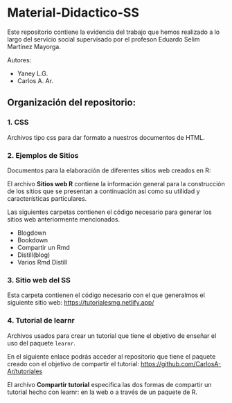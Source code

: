 # Material-Didactico-SS

Este repositorio contiene la evidencia del trabajo que hemos realizado a lo largo del servicio social supervisado por el profeson Eduardo Selim Martínez Mayorga.

Autores:

- Yaney L.G.
- Carlos A. Ar.

## Organización del repositorio:
### 1. CSS

  Archivos tipo css para dar formato a nuestros documentos de HTML.
  
### 2. Ejemplos de Sitios

  Documentos para la elaboración de diferentes sitios web creados en R:
  
  El archivo __Sitios web R__ contiene la información general para la construcción de los sitios que se presentan a continuación así como su utilidad y características particulares.
  
  Las siguientes carpetas contienen el código necesario para generar los sitios web anteriormente mencionados.
  - Blogdown
  - Bookdown
  - Compartir un Rmd
  - Distill(blog)
  - Varios Rmd Distill

### 3. Sitio web del SS

  Esta carpeta contienen el código necesario con el que generalmos el siguiente sitio web:
  https://tutorialesmg.netlify.app/ 

### 4. Tutorial de learnr

  Archivos usados para crear un tutorial que tiene el objetivo de enseñar el uso del paquete `learnr`.
  
  En el siguiente enlace podrás acceder al repositorio que tiene el paquete creado con el objetivo de compartir el tutorial: https://github.com/CarlosA-Ar/tutoriales
  
  El archivo __Compartir tutorial__ especifica las dos formas de compartir un tutorial hecho con learnr: en la web o a través de un paquete de R.
